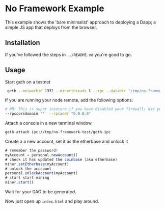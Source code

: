 # No Framework Example

This example shows the 'bare minimalist' approach to deploying a Dapp; a simple JS app that deploys from the browser.

## Installation

If you've followed the steps in `../README.md` you're good to go.

## Usage

Start geth on a testnet

```bash
 geth --networkid 1332 --minerthreads 1 --rpc --datadir "/tmp/no-framework-test" --genesis "/home/ubuntu/dev-genesis.json"
```

If you are running your node remote, add the following options:

```bash
# NB: This is super insecure if you have disabled your firewall; use your actual IP
--rpccorsdomain '*' --rpcaddr "0.0.0.0"
```

Attach a console in a new terminal window

```bash
geth attach ipc://tmp/no-framework-test/geth.ipc
```

Create a a new account, set it as the etherbase and unlock it

```javascript
# remember the password!
myAccount = personal.newAccount()
# check it has updated the coinbase (aka etherbase)
miner.setEtherbase(myAccount)
# unlock the acccount
personal.unlockAccount(myAccount)
# start start mining
miner.start()
```

Wait for your DAG to be generated.

Now just open up `index.html` and play around.
